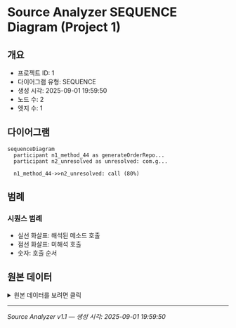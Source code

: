 # Source Analyzer SEQUENCE Diagram (Project 1)

## 개요
- 프로젝트 ID: 1
- 다이어그램 유형: SEQUENCE
- 생성 시각: 2025-09-01 19:59:50
- 노드 수: 2
- 엣지 수: 1

## 다이어그램

```mermaid
sequenceDiagram
  participant n1_method_44 as generateOrderRepo...
  participant n2_unresolved as unresolved: com.g...

  n1_method_44->>n2_unresolved: call (80%)
```

## 범례

### 시퀀스 범례
- 실선 화살표: 해석된 메소드 호출
- 점선 화살표: 미해석 호출
- 숫자: 호출 순서

## 원본 데이터

<details>
<summary>원본 데이터를 보려면 클릭</summary>

노드 목록 (2)
```json
  method:44: generateOrderReport() (method)
  unresolved:com.getComplexOrderReport: unresolved: com.getComplexOrderReport (unresolved)
```

엣지 목록 (1)
```json
  method:44 -> unresolved:com.getComplexOrderReport (call)
```

</details>

---
*Source Analyzer v1.1 — 생성 시각: 2025-09-01 19:59:50*